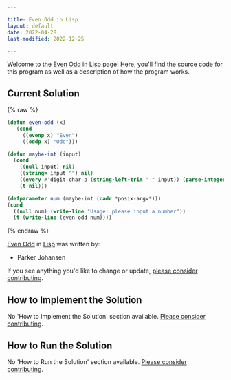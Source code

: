 ```yaml
---

title: Even Odd in Lisp
layout: default
date: 2022-04-28
last-modified: 2022-12-25

---
```


Welcome to the [Even Odd](https://sampleprograms.io/projects/even-odd) in [Lisp](https://sampleprograms.io/languages/lisp) page! Here, you'll find the source code for this program as well as a description of how the program works.

## Current Solution

{% raw %}

```lisp
(defun even-odd (x)
   (cond
     ((evenp x) "Even")
     ((oddp x) "Odd")))

(defun maybe-int (input)
  (cond
    ((null input) nil)
    ((string= input "") nil)
    ((every #'digit-char-p (string-left-trim "-" input)) (parse-integer input))
    (t nil)))

(defparameter num (maybe-int (cadr *posix-argv*)))
(cond
  ((null num) (write-line "Usage: please input a number"))
  (t (write-line (even-odd num))))
```

{% endraw %}

[Even Odd](https://sampleprograms.io/projects/even-odd) in [Lisp](https://sampleprograms.io/languages/lisp) was written by:

- Parker Johansen

If you see anything you'd like to change or update, [please consider contributing](https://github.com/TheRenegadeCoder/sample-programs).

## How to Implement the Solution

No 'How to Implement the Solution' section available. [Please consider contributing](https://github.com/TheRenegadeCoder/sample-programs-website).

## How to Run the Solution

No 'How to Run the Solution' section available. [Please consider contributing](https://github.com/TheRenegadeCoder/sample-programs-website).